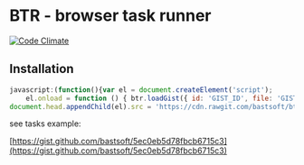 # BTR - browser task runner

[![Code Climate](https://codeclimate.com/github/bastsoft/btr.png)](https://codeclimate.com/github/bastsoft/btr)

## Installation

```js
javascript:(function(){var el = document.createElement('script');
    el.onload = function () { btr.loadGist({ id: 'GIST_ID', file: 'GIST_FILE' });};
document.head.appendChild(el).src = 'https://cdn.rawgit.com/bastsoft/btr/2d47afcef3d83f5501bd3c98671b8fbca260f0ba/btr-min.js';})();
```

see tasks example:

[https://gist.github.com/bastsoft/5ec0eb5d78fbcb6715c3](https://gist.github.com/bastsoft/5ec0eb5d78fbcb6715c3)
